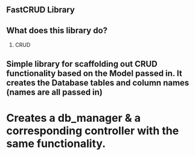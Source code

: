 ## FastCRUD Library


## What does this library do? 
1. CRUD


## Simple library for scaffolding out CRUD functionality based on the Model passed in. It creates the Database tables and column names (names are all passed in)
# Creates a db_manager & a corresponding controller with the same functionality.
